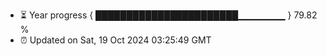 - ⏳ Year progress { ███████████████████████▁▁▁▁▁▁▁ } 79.82 %
- ⏰ Updated on Sat, 19 Oct 2024 03:25:49 GMT

